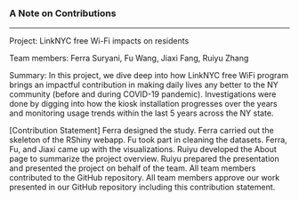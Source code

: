 ### A Note on Contributions

---

Project: LinkNYC free Wi-Fi impacts on residents

Team members: Ferra Suryani, Fu Wang, Jiaxi Fang, Ruiyu Zhang

Summary: In this project, we dive deep into how LinkNYC free WiFi program brings an impactful contribution in making daily lives any better to the NY community (before and during COVID-19 pandemic). Investigations were done by digging into how the kiosk installation progresses over the years and monitoring usage trends within the last 5 years across the NY state.

[Contribution Statement] Ferra designed the study. Ferra carried out the skeleton of the RShiny webapp. Fu took part in cleaning the datasets. Ferra, Fu, and Jiaxi came up with the visualizations. Ruiyu developed the About page to summarize the project overview. Ruiyu prepared the presentation and presented the project on behalf of the team. All team members contributed to the GitHub repository. All team members approve our work presented in our GitHub repository including this contribution statement.
